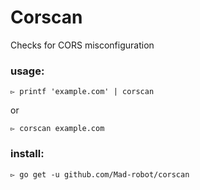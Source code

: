 # Corscan
Checks for CORS misconfiguration

### usage:
```
▻ printf 'example.com' | corscan
```

or

```
▻ corscan example.com
```
### install:


```
▻ go get -u github.com/Mad-robot/corscan
```

